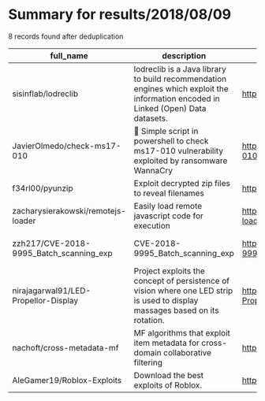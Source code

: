 
# Summary for results/2018/08/09
    
8 records found after deduplication

| full_name | description | html_url | matched_list | matched_count | pushed_at | size | stargazers_count | language | forks_count | vul_ids |
|-----------------------------------------|-----------------------------------------------------------------------------------------------------------------------------------|------------------------------------------------------------|---------------------------|-----------------|---------------------------|--------|--------------------|------------|---------------|-------------------|
| sisinflab/lodreclib | lodreclib is a Java library to build recommendation engines which exploit the information encoded in Linked (Open) Data datasets. | https://github.com/sisinflab/lodreclib | ['exploit'] | 1 | 2018-08-09 11:31:57+00:00 | 21116 | 17 | Java | 4 | [] |
| JavierOlmedo/check-ms17-010 | 🐞 Simple script in powershell to check ms17-010 vulnerability exploited by ransomware WannaCry | https://github.com/JavierOlmedo/check-ms17-010 | ['exploit'] | 1 | 2018-08-09 08:55:46+00:00 | 2 | 1 | PowerShell | 0 | ['MS17-010'] |
| f34rl00/pyunzip | Exploit decrypted zip files to reveal filenames | https://github.com/f34rl00/pyunzip | ['exploit'] | 1 | 2018-08-09 15:11:19+00:00 | 2 | 2 | Python | 1 | [] |
| zacharysierakowski/remotejs-loader | Easily load remote javascript code for execution | https://github.com/zacharysierakowski/remotejs-loader | ['remote code execution'] | 1 | 2018-08-09 12:01:40+00:00 | 71 | 1 | JavaScript | 0 | [] |
| zzh217/CVE-2018-9995_Batch_scanning_exp | CVE-2018-9995_Batch_scanning_exp | https://github.com/zzh217/CVE-2018-9995_Batch_scanning_exp | ['cve-2'] | 1 | 2018-08-09 14:41:32+00:00 | 12 | 4 | Python | 2 | ['CVE-2018-9995'] |
| nirajagarwal91/LED-Propellor-Display | Project exploits the concept of persistence of vision where one LED strip is used to display massages based on its rotation. | https://github.com/nirajagarwal91/LED-Propellor-Display | ['exploit'] | 1 | 2018-08-09 03:53:13+00:00 | 1040 | 0 | | 0 | [] |
| nachoft/cross-metadata-mf | MF algorithms that exploit item metadata for cross-domain collaborative filtering | https://github.com/nachoft/cross-metadata-mf | ['exploit'] | 1 | 2018-08-09 14:54:51+00:00 | 24 | 3 | Java | 0 | [] |
| AleGamer19/Roblox-Exploits | Download the best exploits of Roblox. | https://github.com/AleGamer19/Roblox-Exploits | ['exploit'] | 1 | 2018-08-09 23:32:21+00:00 | 14 | 0 | | 0 | [] |
